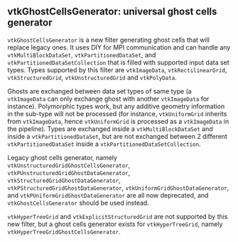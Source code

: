 ## vtkGhostCellsGenerator: universal ghost cells generator

`vtkGhostCellsGenerator` is a new filter generating ghost cells that will replace legacy ones.
It uses DIY for MPI communication and can handle any `vtkMultiBlockDataSet`,
`vtkPartitionedDataSet`, and `vtkPartitionedDataSetCollection` that is filled with supported input
data set types. Types supported by this filter are `vtkImageData`, `vtkRectilinearGrid`,
`vtkStructuredGrid`, `vtkUnstructuredGrid` and `vtkPolyData`.

Ghosts are exchanged between data set types of same type (a `vtkImageData` can only exchange ghost
with another `vtkImageData` for instance). Polymorphic types work, but any additive geometry
information in the sub-type will not be processed (for instance, `vtkUniformGrid` inherits from
`vtkImageData`, hence `vtkUniformGrid` is processed as a `vtkImageData` in the pipeline). Types are
exchanged inside a `vtkMultiBlockDataSet` and inside a `vtkPartitionedDataSet`, but are not
exchanged between 2 different `vtkPartitionedDataSet` inside a `vtkPartitionedDataSetCollection`.

Legacy ghost cells generator, namely `vtkUnstructuredGridGhostCellsGenerator`,
`vtkPUnstructuredGridGhostDataGenerator`, `vtkStructuredGridGhostDataGenerator`,
`vtkPStructuredGridGhostDataGenerator`, `vtkUniformGridGhostDataGenerator`, and
`vtkPUniformGridGhostDataGenerator` are all now deprecated, and `vtkGhostCellsGenerator` should be
used instead.

`vtkHyperTreeGrid` and `vtkExplicitStructuredGrid` are not supported by this new filter,
but a ghost cells generator exists for `vtkHyperTreeGrid`,
namely `vtkHyperTreeGridGhostCellsGenerator`.
